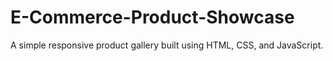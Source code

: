 # E-Commerce-Product-Showcase
A simple responsive product gallery built using HTML, CSS, and JavaScript.
